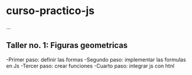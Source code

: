 # curso-practico-js

...

## Taller no. 1: Figuras geometricas

-Primer paso: definir las formas
-Segundo paso: implementar las formulas en Js
-Tercer paso: crear funciones
-Cuarto paso: integrar js con htnl
